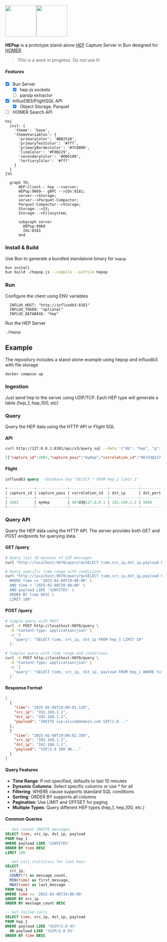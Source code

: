 # <img src="https://user-images.githubusercontent.com/1423657/55069501-8348c400-5084-11e9-9931-fefe0f9874a7.png" height=100/><img src="https://github.com/user-attachments/assets/c8e858ea-bb21-45f3-82ac-a1cd955f30cf" height=100>

**HEPop** is a prototype stand-alone [HEP](https://github.com/sipcapture/hep) Capture Server in Bun designed for [HOMER](https://github.com/sipcapture/homer)

> This is a work in progress. Do not use it!

##### Features

- [x] Bun Server
  - [x] hep-js sockets
  - [ ] parsip extractor
- [x] InfluxDB3/FlightSQL API
  - [x] Object Storage, Parquet
- [ ] HOMER Search API

```mermaid
%%{
  init: {
    'theme': 'base',
    'themeVariables': {
      'primaryColor': '#BB2528',
      'primaryTextColor': '#fff',
      'primaryBorderColor': '#7C0000',
      'lineColor': '#F8B229',
      'secondaryColor': '#006100',
      'tertiaryColor': '#fff'
    }
  }
}%%

  graph TD;
      HEP-Client-- hep -->server;
      HEPop:9069-- gRPC -->IOx:8181;
      server-->Storage;
      server-->Parquet-Compactor;
      Parquet-Compactor-->Storage;
      Storage-.->S3;
      Storage-.->Filesystem;

      subgraph server
        HEPop:9069
        IOx:8181
      end

```


### Install & Build

Use Bun to generate a bundled standalone binary for `hepop`

```bash
bun install
bun build ./hepop.js --compile --outfile hepop
```

### Run
Configure the client using ENV variables
```
  INFLUX_HOST: "http://influxdb3:8181"
  INFLUX_TOKEN: "optional"
  INFLUX_DATABASE: "hep"
```
Run the HEP Server
```bash
./hepop
```

## Example
The repository includes a stand-alone example using hepop and influxdb3 with file storage
```
docker compose up
```

### Ingestion
Just send hep to the server using UDP/TCP. Each HEP type will generate a table _(hep_1, hep_100, etc)_

### Query
Query the HEP data using the HTTP API or Flight SQL
#### API
```bash
curl http://127.0.0.1:8181/api/v3/query_sql --data '{"db": "hep", "q": "select * from hep_1 limit 1"}'
```
```json
[{"capture_id":2001,"capture_pass":"myHep","correlation_id":"067d3@127.0.0.1","dst_ip":"192.168.1.2","dst_port":5060,"ip_family":2,"payload":"OPTIONS sip:127.0.0.1 SIP/2.0Call-ID: 067d3@127.0.0.1CSeq: 9999 OPTIONSFrom: <sip:nodejs@127.0.0.1>;tag=2628881569To: <sip:nodejs@127.0.0.1>Via: SIP/2.0/UDP 127.0.0.1:48495;branch=z9hG4bK9b82aa8fb4c7705466a3456dfff7f384333332Max-Forwards: 70User-Agent: HEPGEN-UACContent-Length: 0","proto_type":0,"protocol":17,"src_ip":"192.168.1.1","src_port":5060,"time":"2025-01-26T18:44:07.120","time_sec":1737917047,"time_usec":120000,"type":"1"}]
```
#### Flight
```sql
influxdb3 query --database hep "SELECT * FROM hep_1 limit 1"
```
```sql
+------------+--------------+-----------------+-------------+----------+-----------+------------------------------------------------------------------------------------------------------------------------------------------------------------------------------------------------------------------------------------------------------------------------------------------+------------+----------+-------------+----------+-------------------------+------------+-----------+------+
| capture_id | capture_pass | correlation_id  | dst_ip      | dst_port | ip_family | payload                                                                                                                                                                                                                                                                                  | proto_type | protocol | src_ip      | src_port | time                    | time_sec   | time_usec | type |
+------------+--------------+-----------------+-------------+----------+-----------+------------------------------------------------------------------------------------------------------------------------------------------------------------------------------------------------------------------------------------------------------------------------------------------+------------+----------+-------------+----------+-------------------------+------------+-----------+------+
| 2001       | myHep        | 067d3@127.0.0.1 | 192.168.1.2 | 5060     | 2         | OPTIONS sip:127.0.0.1 SIP/2.0Call-ID: 067d3@127.0.0.1CSeq: 9999 OPTIONSFrom: <sip:nodejs@127.0.0.1>;tag=2628881569To: <sip:nodejs@127.0.0.1>Via: SIP/2.0/UDP 127.0.0.1:48495;branch=z9hG4bK9b82aa8fb4c7705466a3456dfff7f384333332Max-Forwards: 70User-Agent: HEPGEN-UACContent-Length: 0 | 0          | 17       | 192.168.1.1 | 5060     | 2025-01-26T18:44:07.120 | 1737917047 | 120000    | 1    |
+------------+--------------+-----------------+-------------+----------+-----------+------------------------------------------------------------------------------------------------------------------------------------------------------------------------------------------------------------------------------------------------------------------------------------------+------------+----------+-------------+----------+-------------------------+------------+-----------+------+
```

### Query API
Query the HEP data using the HTTP API. The server provides both GET and POST endpoints for querying data.

#### GET /query
```bash
# Query last 10 minutes of SIP messages
curl "http://localhost:9070/query?q=SELECT time,src_ip,dst_ip,payload FROM hep_1"

# Query specific time range with conditions
curl "http://localhost:9070/query?q=SELECT time,src_ip,dst_ip,payload FROM hep_1 \
  WHERE time >= '2025-02-08T19:00:00' \
  AND time < '2025-02-08T20:00:00' \
  AND payload LIKE '%INVITE%' \
  ORDER BY time DESC \
  LIMIT 100"
```

#### POST /query
```bash
# Simple query with POST
curl -X POST http://localhost:9070/query \
  -H "Content-Type: application/json" \
  -d '{
    "query": "SELECT time, src_ip, dst_ip FROM hep_1 LIMIT 10"
  }'

# Complex query with time range and conditions
curl -X POST http://localhost:9070/query \
  -H "Content-Type: application/json" \
  -d '{
    "query": "SELECT time, src_ip, dst_ip, payload FROM hep_1 WHERE time >= '\''2025-02-08T19:00:00'\'' AND payload LIKE '\''%INVITE%'\'' ORDER BY time DESC"
  }'
```

#### Response Format
```json
[
  {
    "time": "2025-02-08T19:00:01.120",
    "src_ip": "192.168.1.1",
    "dst_ip": "192.168.1.2",
    "payload": "INVITE sip:alice@domain.com SIP/2.0..."
  },
  {
    "time": "2025-02-08T19:00:02.350",
    "src_ip": "192.168.1.2",
    "dst_ip": "192.168.1.1",
    "payload": "SIP/2.0 200 OK..."
  }
]
```

#### Query Features
- **Time Range**: If not specified, defaults to last 10 minutes
- **Dynamic Columns**: Select specific columns or use * for all
- **Filtering**: WHERE clause supports standard SQL conditions
- **Sorting**: ORDER BY supports all columns
- **Pagination**: Use LIMIT and OFFSET for paging
- **Multiple Types**: Query different HEP types (hep_1, hep_100, etc.)

#### Common Queries
```sql
-- Get recent INVITE messages
SELECT time, src_ip, dst_ip, payload 
FROM hep_1 
WHERE payload LIKE '%INVITE%'
ORDER BY time DESC
LIMIT 100

-- Get call statistics for last hour
SELECT 
  src_ip,
  COUNT(*) as message_count,
  MIN(time) as first_message,
  MAX(time) as last_message
FROM hep_1
WHERE time >= '2025-02-08T19:00:00'
GROUP BY src_ip
ORDER BY message_count DESC

-- Get failed calls
SELECT time, src_ip, dst_ip, payload
FROM hep_1
WHERE payload LIKE '%SIP/2.0 4%'
  OR payload LIKE '%SIP/2.0 5%'
ORDER BY time DESC
```

